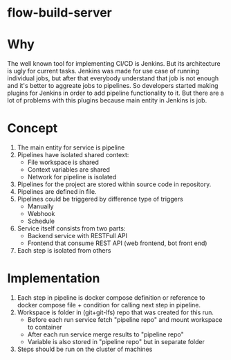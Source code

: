 # flow-build-server

# Why
The well known tool for implementing CI/CD is Jenkins. But its architecture is 
ugly for current tasks. Jenkins was made for use case of running individual
jobs, but after that everybody understand that job is not enough and it's better
to aggreate jobs to pipelines. So developers started making plugins for Jenkins 
in order to add pipeline functionality to it. But there are a lot of problems
with this plugins because main entity in Jenkins is job.

# Concept
1. The main entity for service is pipeline
2. Pipelines have isolated shared context:
    * File workspace is shared
    * Context variables are shared
    * Network for pipeline is isolated
3. Pipelines for the project are stored within source code in repository.
4. Pipelines are defined in file. 
5. Pipelines could be triggered by difference type of triggers
    * Manually
    * Webhook
    * Schedule
6. Service itself consists from two parts:
    * Backend service with RESTFull API
    * Frontend that consume REST API (web frontend, bot front end)
7. Each step is isolated from others

# Implementation
1. Each step in pipeline is docker compose definition or reference to 
docker compose file + condition for calling next step in pipeline.
2. Workspace is folder in (git+git-lfs) repo that was created for this run.
    * Before each run service fetch "pipeline repo" and mount workspace to container
    * After each run service merge results to "pipeline repo"
    * Variable is also stored in "pipeline repo" but in separate folder
3. Steps should be run on the cluster of machines
